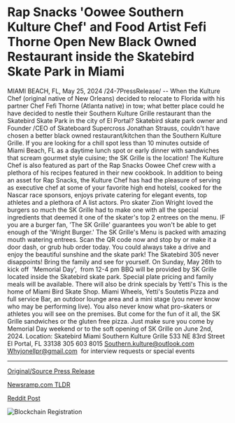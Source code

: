 # Rap Snacks 'Oowee Southern Kulture Chef' and Food Artist Fefi Thorne Open New Black Owned Restaurant inside the Skatebird Skate Park in Miami

MIAMI BEACH, FL, May 25, 2024 /24-7PressRelease/ -- When the Kulture Chef (original native of New Orleans) decided to relocate to Florida with his partner Chef Fefi Thorne (Atlanta native) in tow; what better place could he have decided to nestle their Southern Kulture Grille restaurant than the Skatebird Skate Park in the city of El Portal?   Skatebird skate park owner and Founder /CEO of Skateboard Supercross Jonathan Strauss, couldn't have chosen a better black owned restaurant/kitchen than the Southern Kulture Grille. If you are looking for a chill spot less than 10 minutes outside of Miami Beach, FL as a daytime lunch spot or early dinner with sandwiches that scream gourmet style cuisine; the SK Grille is the location!   The Kulture Chef is also featured as part of the Rap Snacks Oowee Chef crew with a plethora of his recipes featured in their new cookbook. In addition to being an asset for Rap Snacks, the Kulture Chef has had the pleasure of serving as executive chef at some of your favorite high end hotelsl, cooked for the Nascar race sponsors, enjoys private catering for elegant events, top athletes and a plethora of A list actors.   Pro skater Zion Wright loved the burgers so much the SK Grille had to make one with all the special ingredients that deemed it one of the skater's top 2 entrees on the menu. IF you are a burger fan, 'The SK Grille' guarantees you won't be able to get enough of the 'Wright Burger.'   The SK Grille's Menu is packed with amazing mouth watering entrees. Scan the QR code now and stop by or make it a door dash, or grub hub order today. You could always take a drive and enjoy the beautiful sunshine and the skate park! The Skatebird 305 never disappoints! Bring the family and see for yourself.  On Sunday, May 26th to kick off  'Memorial Day',  from 12-4 pm BBQ will be provided by SK Grille located inside the Skatebird skate park. Special plate pricing and family meals will be available. There will also be drink specials by Yetti's   This is the home of Miami Bird Skate Shop. Miami Wheels, Yetti's Soutetis Pizza and full service Bar, an outdoor lounge area and a mini stage (you never know who may be performing live). You also never know what pro-skaters or athletes you will see on the premises. But come for the fun of it all, the SK Grille sandwiches or the gluten free pizza. Just make sure you come by Memorial Day weekend or to the soft opening of SK Grille on June 2nd, 2024.   Location: Skatebird Miami Southern Kulture Grille 533 NE 83rd Street El Portal, FL 33138 305 603 8015 Southern.kulture@outlook.com Whyjonellpr@gmail.com  for interview requests or special events 

---

[Original/Source Press Release](https://www.24-7pressrelease.com/press-release/511155/rap-snacks-oowee-southern-kulture-chef-and-food-artist-fefi-thorne-open-new-black-owned-restaurant-inside-the-skatebird-skate-park-in-miami)
                    

[Newsramp.com TLDR](None) 



[Reddit Post](https://www.reddit.com/r/newsramp/comments/1d11js9/southern_kulture_grille_opens_in_el_portals/) 



![Blockchain Registration](https://cdn.newsramp.app/24-7PressRelease/qrcode/245/25/gulfbavk.webp)